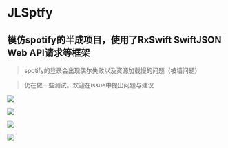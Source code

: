 # JLSptfy
## 模仿spotify的半成项目，使用了RxSwift SwiftJSON Web API请求等框架

> spotify的登录会出现偶尔失败以及资源加载慢的问题（被墙问题）

> 仍在做一些测试。欢迎在issue中提出问题与建议



![](https://markdownfile.iscuec.club/2020/03/23/%E5%B1%8F%E5%B9%95%E5%BF%AB%E7%85%A7%202020-03-23%20%E4%B8%8B%E5%8D%882.09.26.png)

![](https://markdownfile.iscuec.club/2020/03/23/%E5%B1%8F%E5%B9%95%E5%BF%AB%E7%85%A7%202020-03-23%20%E4%B8%8B%E5%8D%882.10.03.png)

![](https://markdownfile.iscuec.club/2020/03/23/%E5%B1%8F%E5%B9%95%E5%BF%AB%E7%85%A7%202020-03-23%20%E4%B8%8B%E5%8D%882.10.13.png)

![](https://markdownfile.iscuec.club/2020/03/23/%E5%B1%8F%E5%B9%95%E5%BF%AB%E7%85%A7%202020-03-23%20%E4%B8%8B%E5%8D%882.10.22.png)
